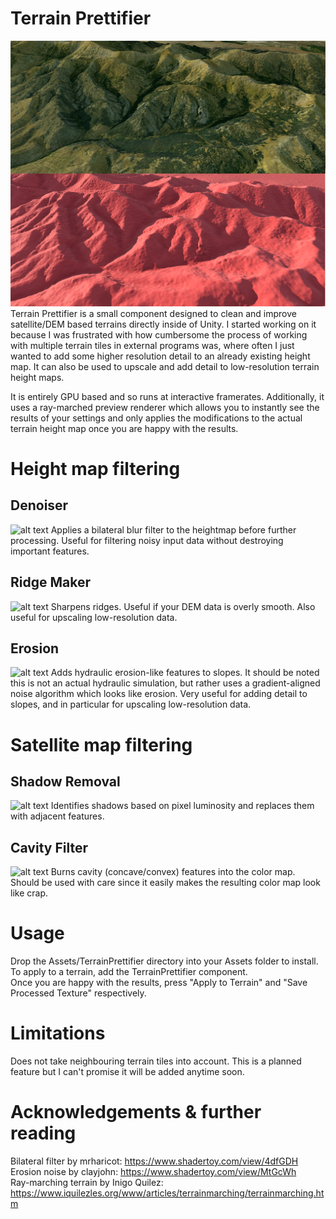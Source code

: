 # Terrain Prettifier
![alt text](preview_toggle.gif)
Terrain Prettifier is a small component designed to clean and improve satellite/DEM based terrains directly inside of Unity. I started working on it because I was frustrated with how cumbersome the process of working with multiple terrain tiles in external programs was, where often I just wanted to add some higher resolution detail to an already existing height map.
It can also be used to upscale and add detail to low-resolution terrain height maps.

It is entirely GPU based and so runs at interactive framerates. Additionally, it uses a ray-marched preview renderer which allows you to instantly see the results of your settings and only applies the modifications to the actual terrain height map once you are happy with the results.

# Height map filtering
## Denoiser
![alt text](preview_denoiser.jpg)
Applies a bilateral blur filter to the heightmap before further processing. Useful for filtering noisy input data without destroying important features.

## Ridge Maker
![alt text](preview_ridges.jpg)
Sharpens ridges. Useful if your DEM data is overly smooth. Also useful for upscaling low-resolution data.

## Erosion
![alt text](preview_erosion.jpg)
Adds hydraulic erosion-like features to slopes. It should be noted this is not an actual hydraulic simulation, but rather uses a gradient-aligned noise algorithm which looks like erosion. Very useful for adding detail to slopes, and in particular for upscaling low-resolution data.

# Satellite map filtering
## Shadow Removal
![alt text](preview_shadowremoval.jpg)
Identifies shadows based on pixel luminosity and replaces them with adjacent features.

## Cavity Filter
![alt text](preview_cavityfilter.jpg)
Burns cavity (concave/convex) features into the color map. Should be used with care since it easily makes the resulting color map look like crap.

# Usage
Drop the Assets/TerrainPrettifier directory into your Assets folder to install. To apply to a terrain, add the TerrainPrettifier component.  
Once you are happy with the results, press "Apply to Terrain" and "Save Processed Texture" respectively.

# Limitations
Does not take neighbouring terrain tiles into account. This is a planned feature but I can't promise it will be added anytime soon.

# Acknowledgements & further reading
Bilateral filter by mrharicot: https://www.shadertoy.com/view/4dfGDH  
Erosion noise by clayjohn: https://www.shadertoy.com/view/MtGcWh  
Ray-marching terrain by Inigo Quilez: https://www.iquilezles.org/www/articles/terrainmarching/terrainmarching.htm
